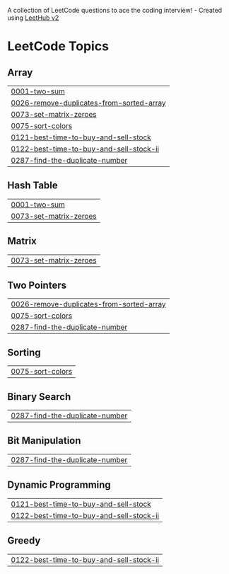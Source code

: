 A collection of LeetCode questions to ace the coding interview! - Created using [LeetHub v2](https://github.com/arunbhardwaj/LeetHub-2.0)
<!---LeetCode Topics Start-->
# LeetCode Topics
## Array
|  |
| ------- |
| [0001-two-sum](https://github.com/shivanshraj26/CrackYourPlacement/tree/master/0001-two-sum) |
| [0026-remove-duplicates-from-sorted-array](https://github.com/shivanshraj26/CrackYourPlacement/tree/master/0026-remove-duplicates-from-sorted-array) |
| [0073-set-matrix-zeroes](https://github.com/shivanshraj26/CrackYourPlacement/tree/master/0073-set-matrix-zeroes) |
| [0075-sort-colors](https://github.com/shivanshraj26/CrackYourPlacement/tree/master/0075-sort-colors) |
| [0121-best-time-to-buy-and-sell-stock](https://github.com/shivanshraj26/CrackYourPlacement/tree/master/0121-best-time-to-buy-and-sell-stock) |
| [0122-best-time-to-buy-and-sell-stock-ii](https://github.com/shivanshraj26/CrackYourPlacement/tree/master/0122-best-time-to-buy-and-sell-stock-ii) |
| [0287-find-the-duplicate-number](https://github.com/shivanshraj26/CrackYourPlacement/tree/master/0287-find-the-duplicate-number) |
## Hash Table
|  |
| ------- |
| [0001-two-sum](https://github.com/shivanshraj26/CrackYourPlacement/tree/master/0001-two-sum) |
| [0073-set-matrix-zeroes](https://github.com/shivanshraj26/CrackYourPlacement/tree/master/0073-set-matrix-zeroes) |
## Matrix
|  |
| ------- |
| [0073-set-matrix-zeroes](https://github.com/shivanshraj26/CrackYourPlacement/tree/master/0073-set-matrix-zeroes) |
## Two Pointers
|  |
| ------- |
| [0026-remove-duplicates-from-sorted-array](https://github.com/shivanshraj26/CrackYourPlacement/tree/master/0026-remove-duplicates-from-sorted-array) |
| [0075-sort-colors](https://github.com/shivanshraj26/CrackYourPlacement/tree/master/0075-sort-colors) |
| [0287-find-the-duplicate-number](https://github.com/shivanshraj26/CrackYourPlacement/tree/master/0287-find-the-duplicate-number) |
## Sorting
|  |
| ------- |
| [0075-sort-colors](https://github.com/shivanshraj26/CrackYourPlacement/tree/master/0075-sort-colors) |
## Binary Search
|  |
| ------- |
| [0287-find-the-duplicate-number](https://github.com/shivanshraj26/CrackYourPlacement/tree/master/0287-find-the-duplicate-number) |
## Bit Manipulation
|  |
| ------- |
| [0287-find-the-duplicate-number](https://github.com/shivanshraj26/CrackYourPlacement/tree/master/0287-find-the-duplicate-number) |
## Dynamic Programming
|  |
| ------- |
| [0121-best-time-to-buy-and-sell-stock](https://github.com/shivanshraj26/CrackYourPlacement/tree/master/0121-best-time-to-buy-and-sell-stock) |
| [0122-best-time-to-buy-and-sell-stock-ii](https://github.com/shivanshraj26/CrackYourPlacement/tree/master/0122-best-time-to-buy-and-sell-stock-ii) |
## Greedy
|  |
| ------- |
| [0122-best-time-to-buy-and-sell-stock-ii](https://github.com/shivanshraj26/CrackYourPlacement/tree/master/0122-best-time-to-buy-and-sell-stock-ii) |
<!---LeetCode Topics End-->